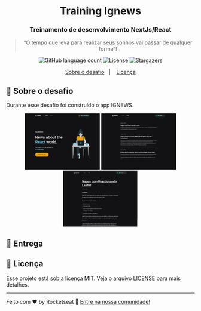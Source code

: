 <h1 align="center">
  Training Ignews
</h1>

<h3 align="center">
  Treinamento de desenvolvimento NextJs/React
</h3>

<blockquote align="center">“O tempo que leva para realizar seus sonhos vai passar de qualquer forma”!</blockquote>

<p align="center">
  <img alt="GitHub language count" src="https://img.shields.io/github/languages/count/rocketseat/bootcamp-gostack-desafio-10?color=%2304D361" />

  <img alt="License" src="https://img.shields.io/badge/license-MIT-%2304D361" />

  <a href="https://github.com/alanfagner/training-ignews/stargazers">
    <img alt="Stargazers" src="https://img.shields.io/github/stars/rocketseat/bootcamp-gostack-desafio-10?style=social" />
  </a>
</p>

<p align="center">
  <a href="#rocket-sobre-o-desafio">Sobre o desafio</a>&nbsp;&nbsp;&nbsp;|&nbsp;&nbsp;&nbsp;
  <a href="#memo-licença">Licença</a>
</p>

## 🚀 Sobre o desafio

Durante esse desafio foi construído o app IGNEWS.

<p align="center">
  <img src="./Screenshot.png" width=200 height=150/>
  <img src="./Screenshot1.png" width=200 height=150/>
  <img src="./Screenshot2.png" width=200 height=150/>
</p>

## 📅 Entrega



## 📝 Licença

Esse projeto está sob a licença MIT. Veja o arquivo [LICENSE](LICENSE.md) para mais detalhes.

---

Feito com ♥ by Rocketseat :wave: [Entre na nossa comunidade!](https://discordapp.com/invite/gCRAFhc)